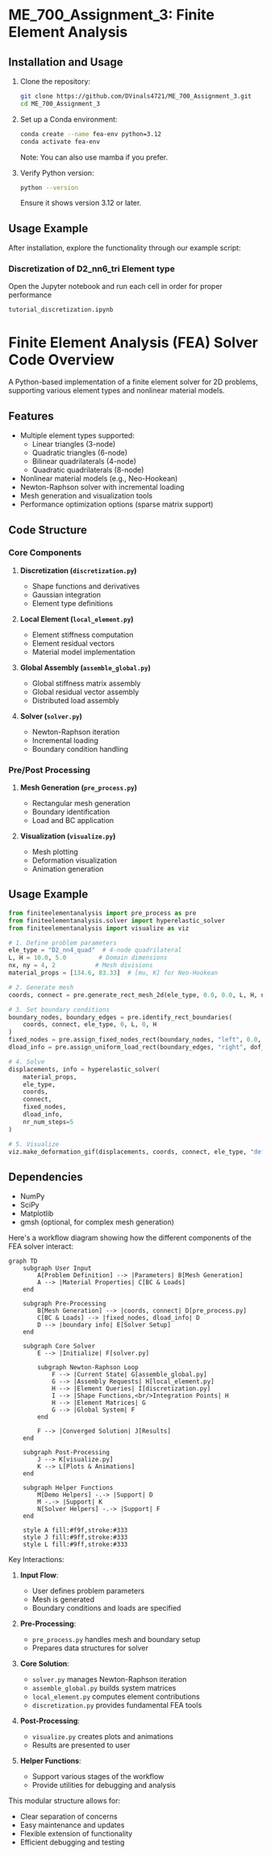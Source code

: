 
# ME_700_Assignment_3: Finite Element Analysis



## Installation and Usage

1. Clone the repository:

   ```bash
   git clone https://github.com/DVinals4721/ME_700_Assignment_3.git
   cd ME_700_Assignment_3
   ```

2. Set up a Conda environment:

   ```bash
   conda create --name fea-env python=3.12
   conda activate fea-env
   ```

   Note: You can also use mamba if you prefer.

3. Verify Python version:

   ```bash
   python --version
   ```

   Ensure it shows version 3.12 or later.

## Usage Example

After installation, explore the functionality through our example script:

### Discretization of D2_nn6_tri Element type

Open the Jupyter notebook and run each cell in order for proper performance

```bash
tutorial_discretization.ipynb
```

# Finite Element Analysis (FEA) Solver Code Overview

A Python-based implementation of a finite element solver for 2D problems, supporting various element types and nonlinear material models.

## Features

- Multiple element types supported:
  - Linear triangles (3-node)
  - Quadratic triangles (6-node)
  - Bilinear quadrilaterals (4-node)
  - Quadratic quadrilaterals (8-node)
- Nonlinear material models (e.g., Neo-Hookean)
- Newton-Raphson solver with incremental loading
- Mesh generation and visualization tools
- Performance optimization options (sparse matrix support)

## Code Structure

### Core Components

1. **Discretization (`discretization.py`)**
   - Shape functions and derivatives
   - Gaussian integration
   - Element type definitions

2. **Local Element (`local_element.py`)**
   - Element stiffness computation
   - Element residual vectors
   - Material model implementation

3. **Global Assembly (`assemble_global.py`)**
   - Global stiffness matrix assembly
   - Global residual vector assembly
   - Distributed load assembly

4. **Solver (`solver.py`)**
   - Newton-Raphson iteration
   - Incremental loading
   - Boundary condition handling

### Pre/Post Processing

1. **Mesh Generation (`pre_process.py`)**
   - Rectangular mesh generation
   - Boundary identification
   - Load and BC application

2. **Visualization (`visualize.py`)**
   - Mesh plotting
   - Deformation visualization
   - Animation generation

## Usage Example

```python
from finiteelementanalysis import pre_process as pre
from finiteelementanalysis.solver import hyperelastic_solver
from finiteelementanalysis import visualize as viz

# 1. Define problem parameters
ele_type = "D2_nn4_quad"  # 4-node quadrilateral
L, H = 10.0, 5.0         # Domain dimensions
nx, ny = 4, 2           # Mesh divisions
material_props = [134.6, 83.33]  # [mu, K] for Neo-Hookean

# 2. Generate mesh
coords, connect = pre.generate_rect_mesh_2d(ele_type, 0.0, 0.0, L, H, nx, ny)

# 3. Set boundary conditions
boundary_nodes, boundary_edges = pre.identify_rect_boundaries(
    coords, connect, ele_type, 0, L, 0, H
)
fixed_nodes = pre.assign_fixed_nodes_rect(boundary_nodes, "left", 0.0, 0.0)
dload_info = pre.assign_uniform_load_rect(boundary_edges, "right", dof_0_load=1.0)

# 4. Solve
displacements, info = hyperelastic_solver(
    material_props,
    ele_type,
    coords,
    connect,
    fixed_nodes,
    dload_info,
    nr_num_steps=5
)

# 5. Visualize
viz.make_deformation_gif(displacements, coords, connect, ele_type, "deformation.gif")
```

## Dependencies

- NumPy
- SciPy
- Matplotlib
- gmsh (optional, for complex mesh generation)

Here's a workflow diagram showing how the different components of the FEA solver interact:

```mermaid
graph TD
    subgraph User Input
        A[Problem Definition] --> |Parameters| B[Mesh Generation]
        A --> |Material Properties| C[BC & Loads]
    end

    subgraph Pre-Processing
        B[Mesh Generation] --> |coords, connect| D[pre_process.py]
        C[BC & Loads] --> |fixed_nodes, dload_info| D
        D --> |boundary info| E[Solver Setup]
    end

    subgraph Core Solver
        E --> |Initialize| F[solver.py]
        
        subgraph Newton-Raphson Loop
            F --> |Current State| G[assemble_global.py]
            G --> |Assembly Requests| H[local_element.py]
            H --> |Element Queries| I[discretization.py]
            I --> |Shape Functions,<br/>Integration Points| H
            H --> |Element Matrices| G
            G --> |Global System| F
        end
        
        F --> |Converged Solution| J[Results]
    end

    subgraph Post-Processing
        J --> K[visualize.py]
        K --> L[Plots & Animations]
    end

    subgraph Helper Functions
        M[Demo Helpers] -.-> |Support| D
        M -.-> |Support| K
        N[Solver Helpers] -.-> |Support| F
    end

    style A fill:#f9f,stroke:#333
    style J fill:#9ff,stroke:#333
    style L fill:#9ff,stroke:#333
```

Key Interactions:

1. **Input Flow**:
   - User defines problem parameters
   - Mesh is generated
   - Boundary conditions and loads are specified

2. **Pre-Processing**:
   - `pre_process.py` handles mesh and boundary setup
   - Prepares data structures for solver

3. **Core Solution**:
   - `solver.py` manages Newton-Raphson iteration
   - `assemble_global.py` builds system matrices
   - `local_element.py` computes element contributions
   - `discretization.py` provides fundamental FEA tools

4. **Post-Processing**:
   - `visualize.py` creates plots and animations
   - Results are presented to user

5. **Helper Functions**:
   - Support various stages of the workflow
   - Provide utilities for debugging and analysis

This modular structure allows for:
- Clear separation of concerns
- Easy maintenance and updates
- Flexible extension of functionality
- Efficient debugging and testing